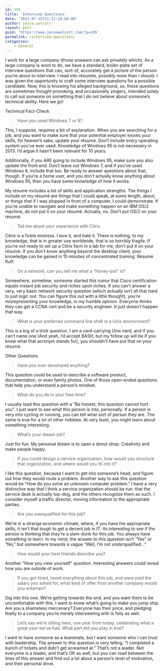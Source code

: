 ```yaml
---
id: 195
title: 'Interview Questions'
date: '2013-07-15T21:21:18-04:00'
author: jesse.wolcott
layout: post
guid: 'https://www.jessewolcott.com/?p=195'
permalink: /interview-questions/
categories:
    - General
---
```


I work for a large company (those unaware can ask privately which). As a large company is wont to do, we have a standard, boiler-plate set of interview questions that can, sort-of, accurately get a picture of the person you’re about to interview. I read into résumés, possibly more than I should. I was given the opportunity to craft some interview questions for a possible candidate. Now, this is knowing his alleged background, so, these questions are sometimes thought provoking, and occasionally zingers, intended solely to call out someone on something that I do not believe about someone’s technical ability. Here we go!

Technical Fact-Check

> Have you used Windows 7 or 8?

This, I suppose, requires a bit of explanation. When you are searching for a job, and you want to make sure that your potential employer knows your skills, for heaven’s sake, update your résumé. Don’t include every operating system you’ve ever used. Knowledge of Windows 95 is not necessary in 2013. I’d argue it hasn’t been relevant for 10 years.

Additionally, if you ARE going to include Windows 95, make sure you also update the front end. Don’t leave out Windows 7, and if you’ve used Windows 8, include that too. Be ready to answer questions about that, though. If you’re a home user, and you don’t actually know anything about Windows 95, then you have some knowledge of how it works.

My resume includes a list of skills and application strengths. The things I include on my résumé are things that I could speak, at some length, about, or things that if I was plopped in front of a computer, I could demonstrate. If you’re unable to navigate and make something happen on an IBM OS/2 machine, do not put it on your résumé. Actually, no. Don’t put OS/2 on your résumé.

> Tell me about your experience with Citrix.

Citrix is a fickle mistress. I love it, and hate it. There is nothing, to my knowledge, that is in greater use worldwide, that is so horribly fragile. If you’re not ready to set up a Citrix farm in a lab for me, don’t put it on your résumé. If you don’t know anything beyond the desktop client, your knowledge can be gained in 15 minutes of concentrated training. Résumé fluff.

> On a network, can you tell me what a “Honey-pot” is?

Somewhere, sometime, someone started this rumor that Cisco certification equals instant job security and riches upon riches. If you can’t answer a very, very basic network security question (which actually isn’t all that hard to just logic out. You can figure this out with a little thought), you’re misrepresenting your knowledge, in my humble opinion. Everyone thinks they can get a CCNA cert and be a security engineer. It just doesn’t happen that way.

> What is your preferred command line shell in a Unix environment?

This is a big of a trick question. I am a card-carrying Unix nerd, and if you can’t name one (And yeah, I’d accept BASH, but my follow up will be if you know what that acronym stands for), you shouldn’t have put that on your résumé.

Other Questions

> Have you ever developed anything?

This question could be used to describe a software product, documentation, or even family photos. One of those open-ended questions that help you understand a person’s mindset.

> What do you do in your free time?

I usually load this question with a “Be honest, this question cannot hurt you”. I just want to see what this person is into, personally. If a person is very into cycling or running, you can tell what sort of person they are. The same is true for a lot of other hobbies. At very least, you might learn about something interesting.

> What’s your dream job?

Just for fun. My personal dream is to open a donut shop. Creativity and make people happy.

> If you could design a service organization, how would you structure that organization, and where would you fit into it?

I like this question, because I want to get into someone’s head, and figure out how they would route a problem. Another way to ask this question would be “How do you solve an unknown computer problem.” I have a very distinctive way that I think a service organization should be run: that the service desk is actually top-dog, and the others recognize them as such. I consider myself a traffic director, moving information to the appropriate parties.

> Are you overqualified for this job?

We’re in a strange economic climate, where, if you have the appropriate skills, it isn’t that tough to get a decent job in IT. Its interesting to see if the person is thinking that they’re a slam-dunk for this job. You always have something to learn. In my mind, the answer to this question isn’t “Yes” or “No,” but somewhere towards a vague “Well, I’m not *under*qualified…”

> How would your best friends describe you?

Another “How you view yourself” question. Interesting answers could reveal how you are outside of work.

> If you got hired, loved everything about this job, and were paid the salary you asked for, what kind of offer from another company would you entertain?

Dig into this one. We’re getting towards the end, and you want them to be uncomfortable with this. I want to know what’s going to make you jump ship. Are you a shameless mercenary? Everyone has their price, and pledging fealty to a company you’re merely interviewing with is folly as well.

> Let’s say we’re sitting here, one year from today, celebrating what a great year we’ve had. What part did you play in that?

I want to have someone as a teammate, but I want someone who I can trust with leadership. The answer to this question is very telling. “I completed a bunch of tickets and didn’t get screamed at.” That’s not a leader. Not everyone is a leader, and that’s OK as well, but you can read between the lines of this answer and find out a lot about a person’s level of motivation, and their personal drive.